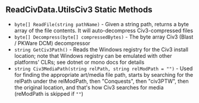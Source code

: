## ReadCivData.UtilsCiv3 Static Methods

- `byte[] ReadFile(string pathName)` - Given a string path, returns a byte array of the file contents. It will auto-decompress Civ3-compressed files
- `byte[] Decompress(byte[] compressedBytes)` - The byte array Civ3 (Blast / PKWare DCM) decompressor
- `string GetCiv3Path()` - Reads the Windows registry for the Civ3 install location; note that Windows registry can be emulated with other platforms' CLRs; see dotnet or mono docs for details
- `string Civ3MediaPath(string relPath, string relModPath = "")` - Used for finding the appropriate art/media file path, starts by searching for the relPath under the relModPath, then "Conquests", then "civ3PTW", then the original location, and that's how Civ3 searches for media (reModPath is skipped if `""`)
